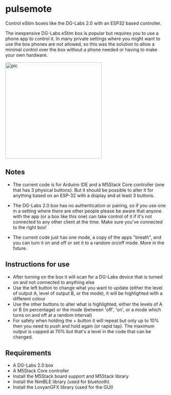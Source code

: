 # pulsemote
Control eStim boxes like the DG-Labs 2.0 with an ESP32 based controller.

The inexpensive DG-Labs eStim box is popular but requires you to use
a phone app to control it. In many private settings where you might
want to use the box phones are not allowed, so this was the solution
to allow a minimal control over the box without a phone needed or having
to make your own hardware.

<img src="https://github.com/erotronik/pulsemote/assets/89390295/466b2ae5-c6d8-4237-ad80-009858b15b56" alt="pic" width="300"/>

## Notes

* The current code is for Arduino IDE and a M5Stack Core controller (one
that has 3 physical buttons). But it should be possible to alter it
for anything based on an ESP-32 with a display and at least 3 buttons.

* The DG-Labs 2.0 box has no authentication or pairing, so if you use
one in a setting where there are other people please be aware that anyone
with the app (or a box like this one) can take control of it if it's
not connected to any other client at the time. Make sure you've connected
to the right box!

* The current code just has one mode, a copy of the apps "breath", and
you can turn it on and off or set it to a random on/off mode. More in the
future.

## Instructions for use

* After turning on the box it will scan for a DG-Labs device that is turned on and not connected to anything else
* Use the left button to change what you want to update (either the level of output A, level of output B, or the mode), it will be highlighted with a different colour
* Use the other buttons to alter what is highlighted, either the levels of A or B (in percentage) or the mode (between 'off', 'on', or a mode which turns on and off at a random interval)
* For safety when holding the + button it will repeat but only up to 10% then you need to push and hold again (or rapid tap).  The maximum output is capped at 70% but that's a level in the code that can be changed.

## Requirements

* A DG-Labs 2.0 box
* A M5Stack Core controller
* Install the M5Stack board support and M5Stack library
* Install the NimBLE library (used for bluetooth)
* Install the LovyanGFX library (used for the GUI)
